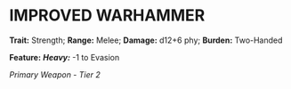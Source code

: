 ﻿---
tags:
  - Item
  - Weapon
name: 'IMPROVED WARHAMMER'
trait: 'Strength'
range: 'Melee'
damage: 'd12+6 phy'
burden: 'Two-Handed'
feat_name: 'Heavy'
feat_text: '-1 to Evasion'
primary_or_secondary: 'Primary Weapon'
tier: 2
---

# IMPROVED WARHAMMER

**Trait:** Strength; **Range:** Melee; **Damage:** d12+6 phy; **Burden:** Two-Handed

**Feature:** ***Heavy:*** -1 to Evasion

*Primary Weapon - Tier 2*
